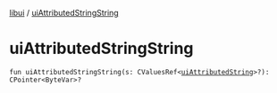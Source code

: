 [libui](README.md) / [uiAttributedStringString](ui-attributed-string-string.md)

# uiAttributedStringString

`fun uiAttributedStringString(s: CValuesRef<`[`uiAttributedString`](ui-attributed-string.md)`>?): CPointer<ByteVar>?`